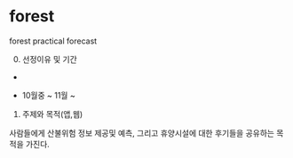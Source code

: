 # forest
forest practical forecast

0. 선정이유 및 기간

- 

- 10월중 ~ 11월 ~



1. 주제와 목적(앱,웹)

사람들에게 산불위험 정보 제공및 예측, 그리고 휴양시설에 대한 후기들을 공유하는 목적을 가진다. 
